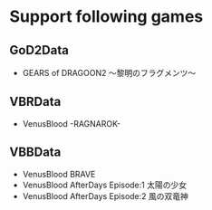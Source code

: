 # Support following games
## GoD2Data
- GEARS of DRAGOON2 〜黎明のフラグメンツ〜
## VBRData
- VenusBlood -RAGNAROK-
## VBBData
- VenusBlood BRAVE
- VenusBlood AfterDays Episode:1 太陽の少女
- VenusBlood AfterDays Episode:2 風の双竜神
